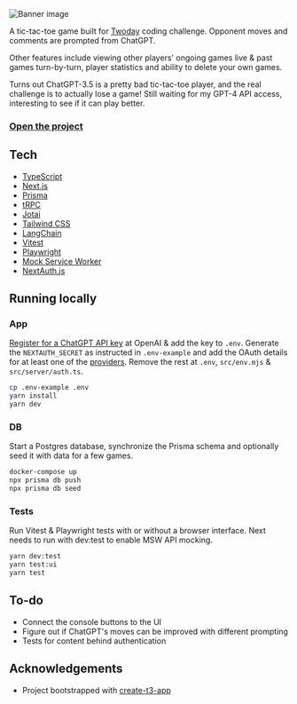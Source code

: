 <img src="https://tic-chat-toe.vercel.app/banner.png" alt="Banner image">

A tic-tac-toe game built for [Twoday](https://www.twoday.fi/) coding challenge. Opponent moves and comments are prompted from ChatGPT.

Other features include viewing other players' ongoing games live & past games turn-by-turn, player statistics and ability to delete your own games.

Turns out ChatGPT-3.5 is a pretty bad tic-tac-toe player, and the real challenge is to actually lose a game! Still waiting for my GPT-4 API access, interesting to see if it can play better.

### <a href="https://tic-chat-toe.vercel.app/">Open the project</a>

## Tech

- [TypeScript](https://typescriptlang.org)
- [Next.js](https://nextjs.org)
- [Prisma](https://prisma.io)
- [tRPC](https://trpc.io)
- [Jotai](https://jotai.org/)
- [Tailwind CSS](https://tailwindcss.com)
- [LangChain](https://js.langchain.com/docs/)
- [Vitest](https://vitest.dev/)
- [Playwright](https://playwright.dev/)
- [Mock Service Worker](https://mswjs.io/)
- [NextAuth.js](https://next-auth.js.org/)

## Running locally

### App

[Register for a ChatGPT API key](https://platform.openai.com/) at OpenAI & add the key to `.env`. Generate the `NEXTAUTH_SECRET` as instructed in `.env-example` and add the OAuth details for at least one of the [providers](https://next-auth.js.org/configuration/providers/oauth#built-in-providers). Remove the rest at `.env`, `src/env.mjs` & `src/server/auth.ts`.

```bash
cp .env-example .env
yarn install
yarn dev
```

### DB

Start a Postgres database, synchronize the Prisma schema and optionally seed it with data for a few games.

```bash
docker-compose up
npx prisma db push
npx prisma db seed
```

### Tests

Run Vitest & Playwright tests with or without a browser interface.
Next needs to run with dev:test to enable MSW API mocking.

```bash
yarn dev:test
yarn test:ui
yarn test
```

## To-do

- Connect the console buttons to the UI
- Figure out if ChatGPT's moves can be improved with different prompting
- Tests for content behind authentication

## Acknowledgements

- Project bootstrapped with [create-t3-app](https://github.com/t3-oss/create-t3-app)
